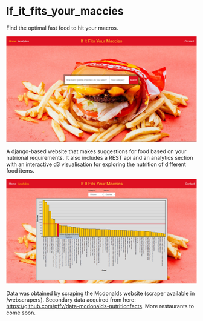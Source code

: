# If_it_fits_your_maccies

Find the optimal fast food to hit your macros.

![alt text](/static/FrontPage.png)

A django-based website that makes suggestions for food based on your nutrional requirements. It also includes a REST api and an analytics section with an interactive d3 visualisation for exploring the nutrition of different food items.

![alt text](/static/Analytics.png)

Data was obtained by scraping the Mcdonalds website (scraper available in /webscrapers). Secondary data acquired from here:  https://github.com/pffy/data-mcdonalds-nutritionfacts. More restaurants to come soon. 